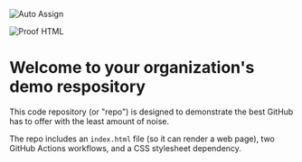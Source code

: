 ![Auto Assign](https://github.com/KSD-Lighter-Distribution/demo-repository/actions/workflows/auto-assign.yml/badge.svg)

![Proof HTML](https://github.com/KSD-Lighter-Distribution/demo-repository/actions/workflows/proof-html.yml/badge.svg)

# Welcome to your organization's demo respository
This code repository (or "repo") is designed to demonstrate the best GitHub has to offer with the least amount of noise.

The repo includes an `index.html` file (so it can render a web page), two GitHub Actions workflows, and a CSS stylesheet dependency.
